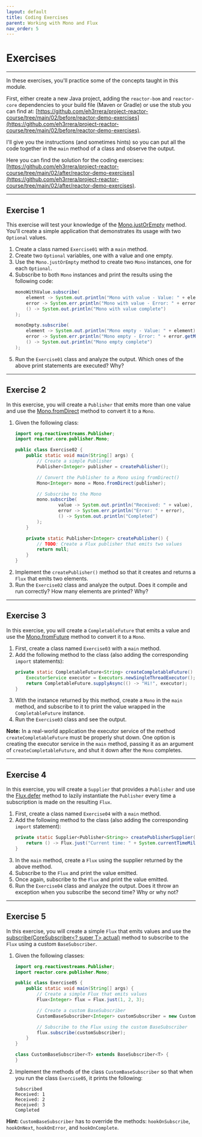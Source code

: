 ```yaml
---
layout: default
title: Coding Exercises
parent: Working with Mono and Flux
nav_order: 5
---
```


# Exercises
---

In these exercises, you'll practice some of the concepts taught in this module.

First, either create a new Java project, adding the `reactor-bom` and `reactor-core` dependencies to your build file (Maven or Gradle) or use the stub you can find at: [https://github.com/eh3rrera/project-reactor-course/tree/main/02/before/reactor-demo-exercises](https://github.com/eh3rrera/project-reactor-course/tree/main/02/before/reactor-demo-exercises).

I'll give you the instructions (and sometimes hints) so you can put all the code together in the `main` method of a class and observe the output.

Here you can find the solution for the coding exercises: [https://github.com/eh3rrera/project-reactor-course/tree/main/02/after/reactor-demo-exercises](https://github.com/eh3rrera/project-reactor-course/tree/main/02/after/reactor-demo-exercises).

----

## Exercise 1
This exercise will test your knowledge of the [Mono.justOrEmpty](https://projectreactor.io/docs/core/release/api/reactor/core/publisher/Mono.html#justOrEmpty-java.util.Optional-) method. You'll create a simple application that demonstrates its usage with two `Optional` values.
1. Create a class named `Exercise01` with a `main` method.
2. Create two `Optional` variables, one with a value and one empty.
3. Use the `Mono.justOrEmpty` method to create two `Mono` instances, one for each `Optional`.
4. Subscribe to both `Mono` instances and print the results using the following code:
    ```java
    monoWithValue.subscribe(
        element -> System.out.println("Mono with value - Value: " + element),
        error -> System.err.println("Mono with value - Error: " + error.getMessage()),
        () -> System.out.println("Mono with value complete")
    );

    monoEmpty.subscribe(
        element -> System.out.println("Mono empty - Value: " + element),
        error -> System.err.println("Mono empty - Error: " + error.getMessage()),
        () -> System.out.println("Mono empty complete")
    );
    ```
5. Run the `Exercise01` class and analyze the output. Which ones of the above print statements are executed? Why?

----

## Exercise 2
In this exercise, you will create a `Publisher` that emits more than one value and use the [Mono.fromDirect](https://projectreactor.io/docs/core/release/api/reactor/core/publisher/Mono.html#fromDirect-org.reactivestreams.Publisher-) method to convert it to a `Mono`.
1. Given the following class:
    ```java
    import org.reactivestreams.Publisher;
    import reactor.core.publisher.Mono;

    public class Exercise02 {
        public static void main(String[] args) {
            // Create a simple Publisher
            Publisher<Integer> publisher = createPublisher();

            // Convert the Publisher to a Mono using fromDirect()
            Mono<Integer> mono = Mono.fromDirect(publisher);

            // Subscribe to the Mono
            mono.subscribe(
                    value -> System.out.println("Received: " + value),
                    error -> System.err.println("Error: " + error),
                    () -> System.out.println("Completed")
            );
        }

        private static Publisher<Integer> createPublisher() {
            // TODO: Create a Flux publisher that emits two values
            return null;
        }
    }
    ```
2. Implement the `createPublisher()` method so that it creates and returns a `Flux` that emits two elements.
3. Run the `Exercise02` class and analyze the output. Does it compile and run correctly? How many elements are printed? Why?

----

## Exercise 3
In this exercise, you will create a `CompletableFuture` that emits a value and use the [Mono.fromFuture](https://projectreactor.io/docs/core/release/api/reactor/core/publisher/Mono.html#fromFuture-java.util.concurrent.CompletableFuture-) method to convert it to a `Mono`.
1. First, create a class named `Exercise03` with a `main` method.
2. Add the following method to the class (also adding the corresponding `import` statements):
    ```java
    private static CompletableFuture<String> createCompletableFuture() {
        ExecutorService executor = Executors.newSingleThreadExecutor();
        return CompletableFuture.supplyAsync(() -> "Hi!", executor);
    }
    ```
3. With the instance returned by this method, create a `Mono` in the `main` method, and subscribe to it to print the value wrapped in the `CompletableFuture` instance.
4. Run the `Exercise03` class and see the output.

**Note:** In a real-world application the executor service of the method `createCompletableFuture` must be properly shut down. One option is creating the executor service in the `main` method, passing it as an argument of `createCompletableFuture`, and shut it down after the `Mono` completes.

----

## Exercise 4
In this exercise, you will create a `Supplier` that provides a `Publisher` and use the [Flux.defer](https://projectreactor.io/docs/core/release/api/reactor/core/publisher/Flux.html#defer-java.util.function.Supplier-) method to lazily instantiate the `Publisher` every time a subscription is made on the resulting `Flux`.
1. First, create a class named `Exercise04` with a `main` method.
2. Add the following method to the class (also adding the corresponding `import` statement):
    ```java
    private static Supplier<Publisher<String>> createPublisherSupplier() {
        return () -> Flux.just("Current time: " + System.currentTimeMillis());
    }
    ```
3. In the `main` method, create a `Flux` using the supplier returned by the above method.
4. Subscribe to the `Flux` and print the value emitted.
5. Once again, subscribe to the `Flux` and print the value emitted.
6. Run the `Exercise04` class and analyze the output. Does it throw an exception when you subscribe the second time? Why or why not?

----

## Exercise 5
In this exercise, you will create a simple `Flux` that emits values and use the [subscribe(CoreSubscriber<? super T> actual)](https://projectreactor.io/docs/core/release/api/reactor/core/publisher/Flux.html#subscribe-reactor.core.CoreSubscriber-) method to subscribe to the `Flux` using a custom `BaseSubscriber`.
1. Given the following classes:
    ```java
    import org.reactivestreams.Publisher;
    import reactor.core.publisher.Mono;

    public class Exercise05 {
        public static void main(String[] args) {
            // Create a simple Flux that emits values
            Flux<Integer> flux = Flux.just(1, 2, 3);

            // Create a custom BaseSubscriber
            CustomBaseSubscriber<Integer> customSubscriber = new CustomBaseSubscriber<>();

            // Subscribe to the Flux using the custom BaseSubscriber
            flux.subscribe(customSubscriber);
        }
    }

    class CustomBaseSubscriber<T> extends BaseSubscriber<T> {
    }
    ```
2. Implement the methods of the class `CustomBaseSubscriber` so that when you run the class `Exercise05`, it prints the following:
    ```
    Subscribed
    Received: 1
    Received: 2
    Received: 3
    Completed
    ```
**Hint:** `CustomBaseSubscriber` has to override the methods: `hookOnSubscribe`, `hookOnNext`, `hookOnError`, and `hookOnComplete`.
